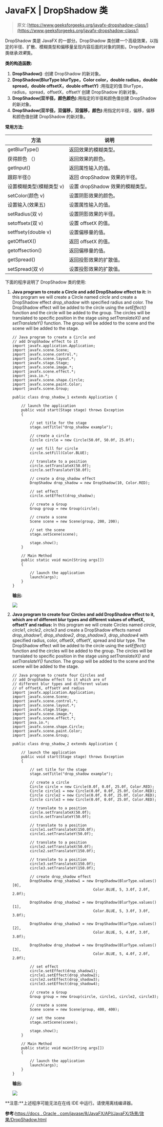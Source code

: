 # JavaFX | DropShadow 类

> 原文:[https://www.geeksforgeeks.org/javafx-dropshadow-class/](https://www.geeksforgeeks.org/javafx-dropshadow-class/)

DropShadow 类是 JavaFX 的一部分。DropShadow 类创建一个高级效果，以指定的半径、扩散、模糊类型和偏移量呈现内容后面的对象的阴影。DropShadow 类继承*效果*类。

**类的构造函数:**

1.  **DropShadow()** :创建 DropShadow 的新对象。
2.  **DropShadow(BlurType blurType，Color color，double radius，double spread，double offsetX，double offsetY)** :用指定的值 BlurType，radius，spread，offsetX，offsetY 创建 DropShadow 的新对象。
3.  **DropShadow(双半径，颜色颜色)**:用指定的半径和颜色值创建 DropShadow 的新对象。
4.  **DropShadow(双半径，双偏移，双偏移，颜色)**:用指定的半径，偏移，偏移和颜色值创建 DropShadow 的新对象。

**常用方法:**

| 方法 | 说明 |
| --- | --- |
| getBlurType() | 返回效果的模糊类型。 |
| 获得颜色 （） | 返回效果的颜色。 |
| getInput() | 返回属性输入的值。 |
| 跟踪半径() | 返回 dropShadow 效果的半径。 |
| 设置模糊类型(模糊类型 v) | 设置 dropShadow 效果的模糊类型。 |
| setColor(颜色 v) | 设置阴影效果的颜色。 |
| 设置输入(效果五) | 设置属性输入的值。 |
| setRadius(双 v) | 设置阴影效果的半径。 |
| setoffsetx(双 v) | 设置 offsetX 的值。 |
| setffsety(double v) | 设置偏移量的值。 |
| getOffsetX() | 返回 offsetX 的值。 |
| getoffsection() | 返回偏移量的值。 |
| getSpread() | 返回投影效果的扩散值。 |
| setSpread(双 v) | 设置投影效果的扩散值。 |

下面的程序说明了 DropShadow 类的使用:

1.  **Java program to create a Circle and add DropShadow effect to it:** In this program we will create a Circle named *circle* and create a DropShadow effect *drop_shadow* with specified radius and color. The DropShadow effect will be added to the circle using the *setEffect()* function and the circle will be added to the group. The circles will be translated to specific position in the stage using *setTranslateX()* and *setTranslateY()* function. The group will be added to the scene and the scene will be added to the stage.

    ```
    // Java program to create a Circle and
    // add DropShadow effect to it
    import javafx.application.Application;
    import javafx.scene.Scene;
    import javafx.scene.control.*;
    import javafx.scene.layout.*;
    import javafx.stage.Stage;
    import javafx.scene.image.*;
    import javafx.scene.effect.*;
    import java.io.*;
    import javafx.scene.shape.Circle;
    import javafx.scene.paint.Color;
    import javafx.scene.Group;

    public class drop_shadow_1 extends Application {

        // launch the application
        public void start(Stage stage) throws Exception
        {

            // set title for the stage
            stage.setTitle("drop_shadow example");

            // create a circle
            Circle circle = new Circle(50.0f, 50.0f, 25.0f);

            // set fill for circle
            circle.setFill(Color.BLUE);

            // translate to a position
            circle.setTranslateX(50.0f);
            circle.setTranslateY(50.0f);

            // create a drop_shadow effect
            DropShadow drop_shadow = new DropShadow(10, Color.RED);

            // set effect
            circle.setEffect(drop_shadow);

            // create a Group
            Group group = new Group(circle);

            // create a scene
            Scene scene = new Scene(group, 200, 200);

            // set the scene
            stage.setScene(scene);

            stage.show();
        }

        // Main Method
        public static void main(String args[])
        {

            // launch the application
            launch(args);
        }
    }
    ```

    **输出:**

    ![](img/0469b15b6b4478403dc35151466d3f18.png)

2.  **Java program to create four Circles and add DropShadow effect to it, which are of different blur types and different values of offsetX, offsetY and radius:** In this program we will create Circles named *circle*, *circle1*, *circle2*, *circle3* and create a DropShadow effects named *drop_shadow1*, *drop_shadow2*, *drop_shadow3*, *drop_shadow4* with specified radius, color, offsetX, offsetY, spread and blur type. The DropShadow effect will be added to the circle using the *setEffect()* function and the circles will be added to the group. The circles will be translated to specific position in the stage using *setTranslateX()* and *setTranslateY()* function. The group will be added to the scene and the scene will be added to the stage.

    ```
    // Java program to create four Circles and 
    // add DropShadow effect to it which are of
    // different blur types and different values 
    // of offsetX, offsetY and radius
    import javafx.application.Application;
    import javafx.scene.Scene;
    import javafx.scene.control.*;
    import javafx.scene.layout.*;
    import javafx.stage.Stage;
    import javafx.scene.image.*;
    import javafx.scene.effect.*;
    import java.io.*;
    import javafx.scene.shape.Circle;
    import javafx.scene.paint.Color;
    import javafx.scene.Group;

    public class drop_shadow_2 extends Application {

        // launch the application
        public void start(Stage stage) throws Exception
        {

            // set title for the stage
            stage.setTitle("drop_shadow example");

            // create a circle
            Circle circle = new Circle(0.0f, 0.0f, 25.0f, Color.RED);
            Circle circle1 = new Circle(0.0f, 0.0f, 25.0f, Color.RED);
            Circle circle2 = new Circle(0.0f, 0.0f, 25.0f, Color.RED);
            Circle circle3 = new Circle(0.0f, 0.0f, 25.0f, Color.RED);

            // translate to a position
            circle.setTranslateX(50.0f);
            circle.setTranslateY(50.0f);

            // translate to a position
            circle1.setTranslateX(150.0f);
            circle1.setTranslateY(50.0f);

            // translate to a position
            circle2.setTranslateX(50.0f);
            circle2.setTranslateY(150.0f);

            // translate to a position
            circle3.setTranslateX(150.0f);
            circle3.setTranslateY(150.0f);

            // create drop_shadow effect
            DropShadow drop_shadow1 = new DropShadow(BlurType.values()[0], 
                                         Color.BLUE, 5, 3.0f, 2.0f, 2.0f);

            DropShadow drop_shadow2 = new DropShadow(BlurType.values()[1], 
                                         Color.BLUE, 5, 3.0f, 3.0f, 3.0f);

            DropShadow drop_shadow3 = new DropShadow(BlurType.values()[2], 
                                         Color.BLUE, 5, 4.0f, 3.0f, 3.0f);

            DropShadow drop_shadow4 = new DropShadow(BlurType.values()[3], 
                                         Color.BLUE, 5, 4.0f, 2.0f, 2.0f);

            // set effect
            circle.setEffect(drop_shadow1);
            circle1.setEffect(drop_shadow2);
            circle2.setEffect(drop_shadow3);
            circle3.setEffect(drop_shadow4);

            // create a Group
            Group group = new Group(circle, circle1, circle2, circle3);

            // create a scene
            Scene scene = new Scene(group, 400, 400);

            // set the scene
            stage.setScene(scene);

            stage.show();
        }

        // Main Method
        public static void main(String args[])
        {

            // launch the application
            launch(args);
        }
    }
    ```

    **输出:**

    ![](img/b090c70eb5b7568b2d8611aa73790635.png)

**注意:**上述程序可能无法在在线 IDE 中运行。请使用离线编译器。

**参考:**[https://docs . Oracle . com/javase/8/JavaFX/API/JavaFX/场景/效果/DropShadow.html](https://docs.oracle.com/javase/8/javafx/api/javafx/scene/effect/DropShadow.html)